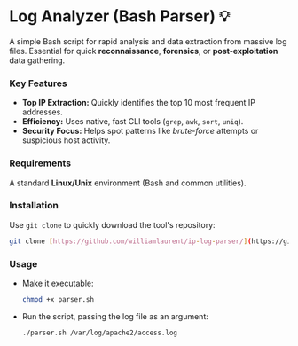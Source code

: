 # Log Analyzer (Bash Parser) 💡

A simple Bash script for rapid analysis and data extraction from massive log files. Essential for quick **reconnaissance**, **forensics**, or **post-exploitation** data gathering.

### Key Features

* **Top IP Extraction:** Quickly identifies the top 10 most frequent IP addresses.
* **Efficiency:** Uses native, fast CLI tools (`grep`, `awk`, `sort`, `uniq`).
* **Security Focus:** Helps spot patterns like *brute-force* attempts or suspicious host activity.

### Requirements

A standard **Linux/Unix** environment (Bash and common utilities).

### Installation

Use `git clone` to quickly download the tool's repository:

```bash
git clone [https://github.com/williamlaurent/ip-log-parser/](https://github.com/williamlaurent/ip-log-parser/)
```

### Usage
-  Make it executable:
    ```bash
    chmod +x parser.sh
    ```
-  Run the script, passing the log file as an argument:
    ```bash
    ./parser.sh /var/log/apache2/access.log
    ```
